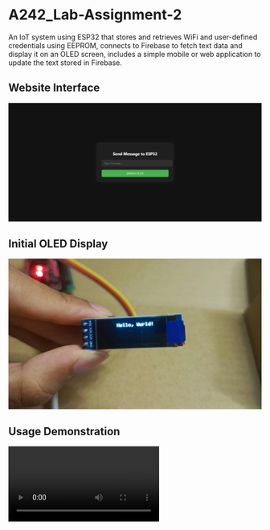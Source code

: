 # A242_Lab-Assignment-2
An IoT system using ESP32 that stores and retrieves WiFi and user-defined credentials using EEPROM, connects to Firebase to fetch text data and display it on an OLED screen, includes a simple mobile or web application to update the text stored in Firebase.

## Website Interface
![A website interface to update text in real-time database](/assets/images/interface.png)

## Initial OLED Display
![The OLED display that shows the text extracted from the real-time database](/assets/images/initial.png)

## Usage Demonstration
![Demonstration video](/assets/videos/demo.mp4)
